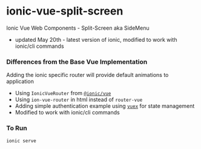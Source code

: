 # ionic-vue-split-screen
Ionic Vue Web Components - Split-Screen aka SideMenu
- updated May 20th - latest version of ionic, modified to work with ionic/cli commands


### Differences from the Base Vue Implementation
Adding the ionic specific router will provide default animations to application
- Using `IonicVueRouter` from [`@ionic/vue`](https://www.npmjs.com/package/@ionic/vue)
- Using `ion-vue-router` in html instead of `router-vue`
- Adding simple authentication example using [`vuex`](https://vuex.vuejs.org/) for state management
- Modified to work with ionic/cli commands


### To Run
 ```
 ionic serve
 ```
